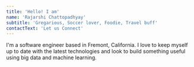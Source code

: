 ```yaml
---
title: 'Hello! I am'
name: 'Rajarshi Chattopadhyay'
subtitle: 'Gregarious, Soccer lover, Foodie, Travel buff'
contactText: 'Let us Connect'
---
```


I'm a software engineer based in Fremont, California. I love to keep myself up to date with the latest technologies and look to build something useful using big data and machine learning.
